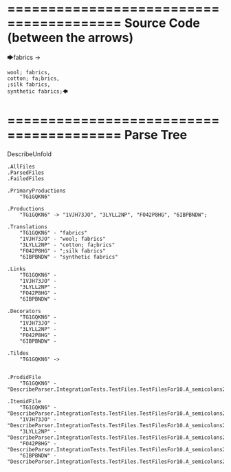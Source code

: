 ========================================
Source Code (between the arrows)
========================================

🡆fabrics ->

	wool; fabrics,
	cotton; fa;brics,
	;silk fabrics,
	synthetic fabrics;🡄

========================================
Parse Tree
========================================
DescribeUnfold

    .AllFiles
    .ParsedFiles
    .FailedFiles

    .PrimaryProductions
        "TG1GQKN6" 

    .Productions
        "TG1GQKN6" -> "1VJH73JO", "3LYLL2NP", "FO42P8HG", "6IBPBNDW";

    .Translations
        "TG1GQKN6" - "fabrics"
        "1VJH73JO" - "wool; fabrics"
        "3LYLL2NP" - "cotton; fa;brics"
        "FO42P8HG" - ";silk fabrics"
        "6IBPBNDW" - "synthetic fabrics"

    .Links
        "TG1GQKN6" - 
        "1VJH73JO" - 
        "3LYLL2NP" - 
        "FO42P8HG" - 
        "6IBPBNDW" - 

    .Decorators
        "TG1GQKN6" - 
        "1VJH73JO" - 
        "3LYLL2NP" - 
        "FO42P8HG" - 
        "6IBPBNDW" - 

    .Tildes
        "TG1GQKN6" -> 


    .ProdidFile
        "TG1GQKN6" - "DescribeParser.IntegrationTests.TestFiles.TestFilesFor10.A_semicolons2.ds"

    .ItemidFile
        "TG1GQKN6" - "DescribeParser.IntegrationTests.TestFiles.TestFilesFor10.A_semicolons2.ds"
        "1VJH73JO" - "DescribeParser.IntegrationTests.TestFiles.TestFilesFor10.A_semicolons2.ds"
        "3LYLL2NP" - "DescribeParser.IntegrationTests.TestFiles.TestFilesFor10.A_semicolons2.ds"
        "FO42P8HG" - "DescribeParser.IntegrationTests.TestFiles.TestFilesFor10.A_semicolons2.ds"
        "6IBPBNDW" - "DescribeParser.IntegrationTests.TestFiles.TestFilesFor10.A_semicolons2.ds"

